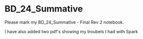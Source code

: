 # BD_24_Summative

Please mark my BD_24_Summative - Final Rev 2 notebook.

I have also added two pdf's showing my troubels I had with Spark
